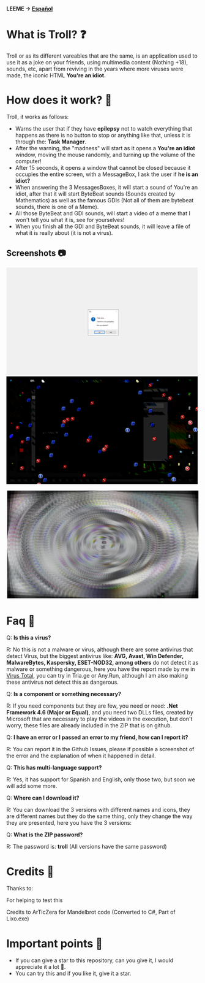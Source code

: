 #### LEEME -> [Español](https://github.com)

# What is Troll? ❓
Troll or as its different vareables that are the same, is an application used to use it as a joke on your friends, using multimedia content (Nothing +18), sounds, etc, apart from reviving in the years where more viruses were made, the iconic HTML **You're an idiot.**

# How does it work? 🔧
Troll, it works as follows: 
* Warns the user that if they have **epilepsy** not to watch everything that happens as there is no button to stop or anything like that, unless it is through the: **Task Manager**.
* After the warning, the "madness" will start as it opens a **You're an idiot** window, moving the mouse randomly, and turning up the volume of the computer!
* After 15 seconds, it opens a window that cannot be closed because it occupies the entire screen, with a MessageBox, I ask the user if **he is an idiot?**
* When answering the 3 MessagesBoxes, it will start a sound of You're an idiot, after that it will start ByteBeat sounds (Sounds created by Mathematics) as well as the famous GDIs (Not all of them are bytebeat sounds, there is one of a Meme).
* All those ByteBeat and GDI sounds, will start a video of a meme that I won't tell you what it is, see for yourselves!
* When you finish all the GDI and ByteBeat sounds, it will leave a file of what it is really about (it is not a virus).

## Screenshots 📷

<img width="500" alt="Screenshot 1" src="Screenshots/Photo 1.png"> <img width="500" alt="Screenshot 2" src="Screenshots/Photo 2.png"> 
<div align="center">
  <img src="Screenshots/Photo 3.png" alt="Screenshot 3" width="500">
</div>

# Faq 🤔
Q: **Is this a virus?**

R: No this is not a malware or virus, although there are some antivirus that detect Virus, but the biggest antivirus like: **AVG, Avast, Win Defender, MalwareBytes, Kaspersky, ESET-NOD32, among others** do not detect it as malware or something dangerous, here you have the report made by me in [Virus Total](https://www.virustotal.com/gui/file/48f3b326fa6a67c63682220fa6fe6fddf0864e9af8a5200586bab47aeae33994?nocache=1), you can try in Tria.ge or Any.Run, although I am also making these antivirus not detect this as dangerous.

Q: **Is a component or something necessary?**

R: If you need components but they are few, you need or need: **.Net Framework 4.6 (Major or Equal)**, and you need two DLLs files, created by Microsoft that are necessary to play the videos in the execution, but don't worry, these files are already included in the ZIP that is on github.

Q: **I have an error or I passed an error to my friend, how can I report it?**

R: You can report it in the Github Issues, please if possible a screenshot of the error and the explanation of when it happened in detail.

Q: **This has multi-language support?**

R: Yes, it has support for Spanish and English, only those two, but soon we will add some more.

Q: **Where can I download it?**

R: You can download the 3 versions with different names and icons, they are different names but they do the same thing, only they change the way they are presented, here you have the 3 versions: 

Q: **What is the ZIP password?**

R: The password is: **troll** (All versions have the same password)

# Credits 👥
Thanks to:


For helping to test this

Credits to ArTicZera for Mandelbrot code (Converted to C#, Part of Lixo.exe)

# Important points 📌
* If you can give a star to this repository, can you give it, I would appreciate it a lot 💖.
* You can try this and if you like it, give it a star.

